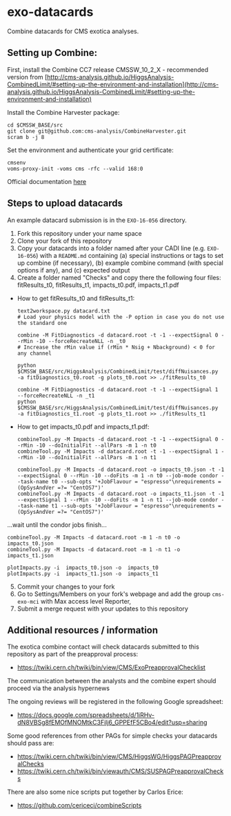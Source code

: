 # exo-datacards

Combine datacards for CMS exotica analyses.

## Setting up Combine:

First, install the Combine CC7 release CMSSW_10_2_X - recommended version from [http://cms-analysis.github.io/HiggsAnalysis-CombinedLimit/#setting-up-the-environment-and-installation](http://cms-analysis.github.io/HiggsAnalysis-CombinedLimit/#setting-up-the-environment-and-installation)

Install the Combine Harvester package:

	cd $CMSSW_BASE/src
	git clone git@github.com:cms-analysis/CombineHarvester.git
	scram b -j 8

Set the environment and authenticate your grid certificate:

	cmsenv
	voms-proxy-init -voms cms -rfc --valid 168:0

Official documentation [here](http://cms-analysis.github.io/HiggsAnalysis-CombinedLimit/)

## Steps to upload datacards

An example datacard submission is in the `EXO-16-056` directory. 

1. Fork this repository under your name space
2. Clone your fork of this repository
3. Copy your datacards into a folder named after your CADI line (e.g. `EXO-16-056`) with a `README.md` containing (a) special instructions or tags to set up combine (if necessary), (b) example combine command (with special options if any), and (c) expected output
4. Create a folder named "Checks" and copy there the following four files: fitResults_t0, fitResults_t1, impacts_t0.pdf, impacts_t1.pdf

* How to get fitResults_t0 and fitResults_t1:

      text2workspace.py datacard.txt
      # Load your physics model with the -P option in case you do not use the standard one

      combine -M FitDiagnostics -d datacard.root -t -1 --expectSignal 0 --rMin -10 --forceRecreateNLL -n _t0
      # Increase the rMin value if (rMin * Nsig + Nbackground) < 0 for any channel

      python $CMSSW_BASE/src/HiggsAnalysis/CombinedLimit/test/diffNuisances.py  -a fitDiagnostics_t0.root -g plots_t0.root >> ./fitResults_t0 

      combine -M FitDiagnostics -d datacard.root -t -1 --expectSignal 1  --forceRecreateNLL -n _t1
      python $CMSSW_BASE/src/HiggsAnalysis/CombinedLimit/test/diffNuisances.py  -a fitDiagnostics_t1.root -g plots_t1.root >> ./fitResults_t1 

* How to get impacts_t0.pdf and impacts_t1.pdf:

      combineTool.py -M Impacts -d datacard.root -t -1 --expectSignal 0 --rMin -10 --doInitialFit --allPars -m 1 -n t0
      combineTool.py -M Impacts -d datacard.root -t -1 --expectSignal 1 --rMin -10 --doInitialFit --allPars -m 1 -n t1

      combineTool.py -M Impacts -d datacard.root -o impacts_t0.json -t -1 --expectSignal 0 --rMin -10 --doFits -m 1 -n t0 --job-mode condor --task-name t0 --sub-opts '+JobFlavour = "espresso"\nrequirements = (OpSysAndVer =?= "CentOS7")'
      combineTool.py -M Impacts -d datacard.root -o impacts_t1.json -t -1 --expectSignal 1 --rMin -10 --doFits -m 1 -n t1 --job-mode condor --task-name t1 --sub-opts '+JobFlavour = "espresso"\nrequirements = (OpSysAndVer =?= "CentOS7")'

...wait until the condor jobs finish...

	combineTool.py -M Impacts -d datacard.root -m 1 -n t0 -o impacts_t0.json
	combineTool.py -M Impacts -d datacard.root -m 1 -n t1 -o impacts_t1.json

	plotImpacts.py -i  impacts_t0.json -o  impacts_t0
	plotImpacts.py -i  impacts_t1.json -o  impacts_t1

  
5. Commit your changes to your fork
6. Go to Settings/Members on your fork's webpage and add the group `cms-exo-mci` with Max access level Reporter, 
7. Submit a merge request with your updates to this repository

## Additional resources / information

The exotica combine contact will check datacards submitted to this repository as part of the preapproval process:
- https://twiki.cern.ch/twiki/bin/view/CMS/ExoPreapprovalChecklist


The communication between the analysts and the combine expert should proceed via the analysis hypernews


The ongoing reviews will be registered in the following Google spreadsheet:
- https://docs.google.com/spreadsheets/d/1iRHv-dN8VBSg8fEMOfMNOMtkC3Filj6_GPPEfF5CBo4/edit?usp=sharing


Some good references from other PAGs for simple checks your datacards should pass are: 
- https://twiki.cern.ch/twiki/bin/view/CMS/HiggsWG/HiggsPAGPreapprovalChecks
- https://twiki.cern.ch/twiki/bin/viewauth/CMS/SUSPAGPreapprovalChecks


There are also some nice scripts put together by Carlos Erice:
- https://github.com/cericeci/combineScripts